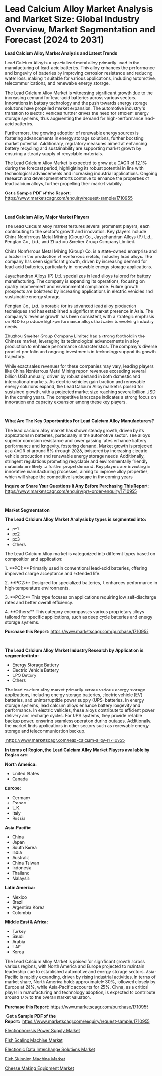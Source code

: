 <p><h1>Lead Calcium Alloy Market Analysis and Market Size: Global Industry Overview, Market Segmentation and Forecast (2024 to 2031)</h1></p><p><strong>Lead Calcium Alloy Market Analysis and Latest Trends</strong></p>
<p><p>Lead Calcium Alloy is a specialized metal alloy primarily used in the manufacturing of lead-acid batteries. This alloy enhances the performance and longevity of batteries by improving corrosion resistance and reducing water loss, making it suitable for various applications, including automotive, telecommunications, and renewable energy storage.</p><p>The Lead Calcium Alloy Market is witnessing significant growth due to the increasing demand for lead-acid batteries across various sectors. Innovations in battery technology and the push towards energy storage solutions have propelled market expansion. The automotive industry's transition to electric vehicles further drives the need for efficient energy storage systems, thus augmenting the demand for high-performance lead-acid batteries.</p><p>Furthermore, the growing adoption of renewable energy sources is fostering advancements in energy storage solutions, further boosting market potential. Additionally, regulatory measures aimed at enhancing battery recycling and sustainability are supporting market growth by ensuring a steady supply of recyclable materials.</p><p>The Lead Calcium Alloy Market is expected to grow at a CAGR of 12.1% during the forecast period, highlighting its robust potential in line with technological advancements and increasing industrial applications. Ongoing research and development efforts continue to enhance the properties of lead calcium alloys, further propelling their market viability.</p></p>
<p><strong>Get a Sample PDF of the Report:&nbsp;</strong> <a href="https://www.marketscagr.com/enquiry/request-sample/1710955?utm_campaign=1683&utm_medium=2&utm_source=Github&utm_content=ia&utm_term=22102024&utm_id=lead-calcium-alloy">https://www.marketscagr.com/enquiry/request-sample/1710955</a></p>
<p>&nbsp;</p>
<p><strong>Lead Calcium Alloy Major Market Players</strong></p>
<p><p>The Lead Calcium Alloy market features several prominent players, each contributing to the sector's growth and innovation. Key players include China Nonferrous Metal Mining (Group) Co., Jayachandran Alloys (P) Ltd., Fengfan Co., Ltd., and Zhuzhou Smelter Group Company Limited.</p><p>China Nonferrous Metal Mining (Group) Co. is a state-owned enterprise and a leader in the production of nonferrous metals, including lead alloys. The company has seen significant growth, driven by increasing demand for lead-acid batteries, particularly in renewable energy storage applications.</p><p>Jayachandran Alloys (P) Ltd. specializes in lead alloys tailored for battery manufacturing. The company is expanding its operations, focusing on quality improvement and environmental compliance. Future growth prospects are bolstered by increasing applications in electric vehicles and sustainable energy storage.</p><p>Fengfan Co., Ltd. is notable for its advanced lead alloy production techniques and has established a significant market presence in Asia. The company's revenue growth has been consistent, with a strategic emphasis on R&D to produce high-performance alloys that cater to evolving industry needs.</p><p>Zhuzhou Smelter Group Company Limited has a strong foothold in the Chinese market, leveraging its technological advancements in alloy production to enhance performance characteristics. The company's diverse product portfolio and ongoing investments in technology support its growth trajectory.</p><p>While exact sales revenues for these companies may vary, leading players like China Nonferrous Metal Mining report revenues exceeding several billion USD annually, driven by robust demand in both domestic and international markets. As electric vehicles gain traction and renewable energy solutions expand, the Lead Calcium Alloy market is poised for sustained growth, with a projected market size reaching several billion USD in the coming years. The competitive landscape indicates a strong focus on innovation and capacity expansion among these key players.</p></p>
<p>&nbsp;</p>
<p><strong>What Are The Key Opportunities For Lead Calcium Alloy Manufacturers?</strong></p>
<p><p>The lead calcium alloy market has shown steady growth, driven by its applications in batteries, particularly in the automotive sector. The alloy’s superior corrosion resistance and lower gassing rates enhance battery performance and longevity, fostering demand. Market growth is projected at a CAGR of around 5% through 2028, bolstered by increasing electric vehicle production and renewable energy storage needs. Additionally, stringent regulations promoting recyclable and environmentally friendly materials are likely to further propel demand. Key players are investing in innovative manufacturing processes, aiming to improve alloy properties, which will shape the competitive landscape in the coming years.</p></p>
<p><strong>Inquire or Share Your Questions If Any Before Purchasing This Report:</strong> <a href="https://www.marketscagr.com/enquiry/pre-order-enquiry/1710955?utm_campaign=1683&utm_medium=2&utm_source=Github&utm_content=ia&utm_term=22102024&utm_id=lead-calcium-alloy">https://www.marketscagr.com/enquiry/pre-order-enquiry/1710955</a></p>
<p>&nbsp;</p>
<p><strong>Market Segmentation</strong></p>
<p><strong>The Lead Calcium Alloy Market Analysis by types is segmented into:</strong></p>
<p><ul><li>pc1</li><li>pc2</li><li>pc3</li><li>Others</li></ul></p>
<p><p>The Lead Calcium Alloy market is categorized into different types based on composition and application: </p><p>1. **PC1:** Primarily used in conventional lead-acid batteries, offering improved charge acceptance and extended life.</p><p>2. **PC2:** Designed for specialized batteries, it enhances performance in high-temperature environments.</p><p>3. **PC3:** This type focuses on applications requiring low self-discharge rates and better overall efficiency.</p><p>4. **Others:** This category encompasses various proprietary alloys tailored for specific applications, such as deep cycle batteries and energy storage systems.</p></p>
<p><strong>Purchase this Report:&nbsp;</strong><a href="https://www.marketscagr.com/purchase/1710955?utm_campaign=1683&utm_medium=2&utm_source=Github&utm_content=ia&utm_term=22102024&utm_id=lead-calcium-alloy">https://www.marketscagr.com/purchase/1710955</a></p>
<p>&nbsp;</p>
<p><strong>The Lead Calcium Alloy Market Industry Research by Application is segmented into:</strong></p>
<p><ul><li>Energy Storage Battery</li><li>Electric Vehicle Battery</li><li>UPS Battery</li><li>Others</li></ul></p>
<p><p>The lead calcium alloy market primarily serves various energy storage applications, including energy storage batteries, electric vehicle (EV) batteries, and uninterruptible power supply (UPS) batteries. In energy storage systems, lead calcium alloys enhance battery longevity and performance. In electric vehicles, these alloys contribute to efficient power delivery and recharge cycles. For UPS systems, they provide reliable backup power, ensuring seamless operation during outages. Additionally, the market finds applications in other sectors such as renewable energy storage and telecommunication backup.</p></p>
<p><a href="https://www.marketscagr.com/lead-calcium-alloy-r1710955?utm_campaign=1683&utm_medium=2&utm_source=Github&utm_content=ia&utm_term=22102024&utm_id=lead-calcium-alloy">&nbsp;https://www.marketscagr.com/lead-calcium-alloy-r1710955</a></p>
<p><strong>In terms of Region, the Lead Calcium Alloy Market Players available by Region are:</strong></p>
<p>
    <p> <strong> North America: </strong>
        <ul>
            <li>United States</li>
            <li>Canada</li>
        </ul>
        </p> 
    <p> <strong> Europe: </strong>
        <ul>
            <li>Germany</li>
            <li>France</li>
            <li>U.K.</li>
            <li>Italy</li>
            <li>Russia</li>
        </ul>
        </p> 
    <p> <strong> Asia-Pacific: </strong>
        <ul>
            <li>China</li>
            <li>Japan</li>
            <li>South Korea</li>
            <li>India</li>
            <li>Australia</li>
            <li>China Taiwan</li>
            <li>Indonesia</li>
            <li>Thailand</li>
            <li>Malaysia</li>
        </ul>
        </p> 
    <p> <strong> Latin America: </strong>
        <ul>
            <li>Mexico</li>
            <li>Brazil</li>
            <li>Argentina Korea</li>
            <li>Colombia</li>
        </ul>
        </p> 
    <p> <strong> Middle East & Africa: </strong>
        <ul>
            <li>Turkey</li>
            <li>Saudi</li>
            <li>Arabia</li>
            <li>UAE</li>
            <li>Korea</li>
        </ul>
    </p>
    </p>
<p><p>The Lead Calcium Alloy Market is poised for significant growth across various regions, with North America and Europe projected to maintain leadership due to established automotive and energy storage sectors. Asia-Pacific is rapidly expanding, driven by rising industrial activities. In terms of market share, North America holds approximately 30%, followed closely by Europe at 28%, while Asia-Pacific accounts for 25%. China, as a critical player in manufacturing and technology adoption, is expected to contribute around 17% to the overall market valuation.</p></p>
<p><strong>Purchase this Report: </strong><a href="https://www.marketscagr.com/purchase/1710955?utm_campaign=1683&utm_medium=2&utm_source=Github&utm_content=ia&utm_term=22102024&utm_id=lead-calcium-alloy">https://www.marketscagr.com/purchase/1710955</a></p>
<p>&nbsp;<strong>Get a Sample PDF of the Report:&nbsp;&nbsp;</strong><a href="https://www.marketscagr.com/enquiry/request-sample/1710955?utm_campaign=1683&utm_medium=2&utm_source=Github&utm_content=ia&utm_term=22102024&utm_id=lead-calcium-alloy">https://www.marketscagr.com/enquiry/request-sample/1710955</a></p>
<p><strong></strong></p>
<p><p><a href="https://www.linkedin.com/pulse/electrophoresis-power-supply-market-global-trends-forecast-sq2if?utm_campaign=1683&utm_medium=2&utm_source=Github&utm_content=ia&utm_term=22102024&utm_id=lead-calcium-alloy">Electrophoresis Power Supply Market</a></p><p><a href="https://www.linkedin.com/pulse/comprehensive-fish-scaling-machine-market-report-regional-92hdf?utm_campaign=1683&utm_medium=2&utm_source=Github&utm_content=ia&utm_term=22102024&utm_id=lead-calcium-alloy">Fish Scaling Machine Market</a></p><p><a href="https://www.linkedin.com/pulse/electronic-data-interchange-solutions-market-strategic-ovqqe?utm_campaign=1683&utm_medium=2&utm_source=Github&utm_content=ia&utm_term=22102024&utm_id=lead-calcium-alloy">Electronic Data Interchange Solutions Market</a></p><p><a href="https://www.linkedin.com/pulse/analyzing-fish-skinning-machine-market-dynamics-growth-drivers-k018f?utm_campaign=1683&utm_medium=2&utm_source=Github&utm_content=ia&utm_term=22102024&utm_id=lead-calcium-alloy">Fish Skinning Machine Market</a></p><p><a href="https://www.linkedin.com/pulse/cheese-making-equipment-market-growth-outlook-from-2024-2031-lueof?utm_campaign=1683&utm_medium=2&utm_source=Github&utm_content=ia&utm_term=22102024&utm_id=lead-calcium-alloy">Cheese Making Equipment Market</a></p></p>